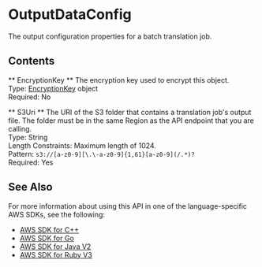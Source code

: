 # OutputDataConfig<a name="API_OutputDataConfig"></a>

The output configuration properties for a batch translation job\.

## Contents<a name="API_OutputDataConfig_Contents"></a>

 ** EncryptionKey **   <a name="Translate-Type-OutputDataConfig-EncryptionKey"></a>
The encryption key used to encrypt this object\.  
Type: [EncryptionKey](API_EncryptionKey.md) object  
Required: No

 ** S3Uri **   <a name="Translate-Type-OutputDataConfig-S3Uri"></a>
The URI of the S3 folder that contains a translation job's output file\. The folder must be in the same Region as the API endpoint that you are calling\.  
Type: String  
Length Constraints: Maximum length of 1024\.  
Pattern: `s3://[a-z0-9][\.\-a-z0-9]{1,61}[a-z0-9](/.*)?`   
Required: Yes

## See Also<a name="API_OutputDataConfig_SeeAlso"></a>

For more information about using this API in one of the language\-specific AWS SDKs, see the following:
+  [AWS SDK for C\+\+](https://docs.aws.amazon.com/goto/SdkForCpp/translate-2017-07-01/OutputDataConfig) 
+  [AWS SDK for Go](https://docs.aws.amazon.com/goto/SdkForGoV1/translate-2017-07-01/OutputDataConfig) 
+  [AWS SDK for Java V2](https://docs.aws.amazon.com/goto/SdkForJavaV2/translate-2017-07-01/OutputDataConfig) 
+  [AWS SDK for Ruby V3](https://docs.aws.amazon.com/goto/SdkForRubyV3/translate-2017-07-01/OutputDataConfig) 